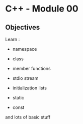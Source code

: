 # C++ - Module 00

## Objectives
Learn :

- namespace

- class

- member functions

- stdio stream

- initialization lists

- static

- const

and lots of basic stuff
